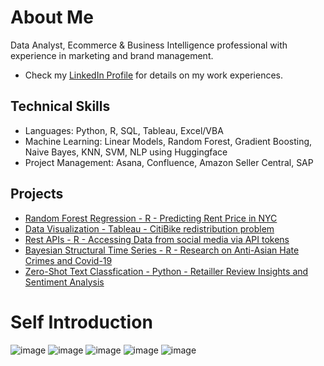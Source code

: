 # About Me

Data Analyst, Ecommerce & Business Intelligence professional with experience in marketing and brand management.
* Check my [LinkedIn Profile](https://www.linkedin.com/in/zikchen/) for details on my work experiences.

## Technical Skills
* Languages: Python, R, SQL, Tableau, Excel/VBA
* Machine Learning: Linear Models, Random Forest, Gradient Boosting, Naive Bayes, KNN, SVM, NLP using Huggingface
* Project Management: Asana, Confluence, Amazon Seller Central, SAP

## Projects
* [Random Forest Regression - R - Predicting Rent Price in NYC](https://github.com/ComradeZik/Predicting-Airbnb-rent-price-in-NYC.git)
* [Data Visualization - Tableau - CitiBike redistribution problem](https://github.com/ComradeZik/City-Bike-Redistribution---Tableau.git)
* [Rest APIs - R - Accessing Data from social media via API tokens](https://github.com/ComradeZik/Rest-APIs-for-Pulling-Twitter-Data.git)
* [Bayesian Structural Time Series - R - Research on Anti-Asian Hate Crimes and Covid-19](https://github.com/ComradeZik/NYC-Anti-Asain-Hate-Crime-amid-Covid.git)
* [Zero-Shot Text Classfication - Python - Retailler Review Insights and Sentiment Analysis](https://github.com/ComradeZik/NLP-Capstone-Project.git)


# Self Introduction
![image](https://user-images.githubusercontent.com/98541044/193343182-c89d1f59-f740-423f-b951-458a6e944753.png)
![image](https://user-images.githubusercontent.com/98541044/193343206-807cf54f-abb0-4981-b6ee-33f8351f2fc5.png)
![image](https://user-images.githubusercontent.com/98541044/193343224-e132d57f-5703-4c4d-9190-9c46f8e7d6b7.png)
![image](https://user-images.githubusercontent.com/98541044/193343238-709dfb73-0551-4701-a961-5cf167341da1.png)
![image](https://user-images.githubusercontent.com/98541044/193343254-4a3ee783-8ac4-4535-9838-d665704821a0.png)



